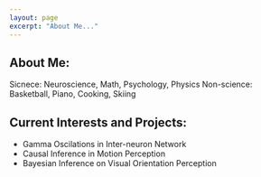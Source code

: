 ```yaml
---
layout: page
excerpt: "About Me..."
---
```

## About Me:
Sicnece: Neuroscience, Math, Psychology, Physics
Non-science: Basketball, Piano, Cooking, Skiing

## Current Interests and Projects:

- Gamma Oscilations in Inter-neuron Network
- Causal Inference in Motion Perception
- Bayesian Inference on Visual Orientation Perception 
